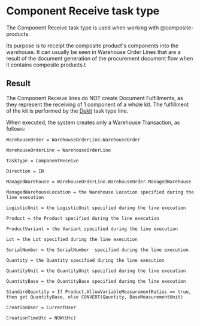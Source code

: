 # Component Receive task type
The Component Receive task type is used when working with @composite-products. 

Its purpose is to receipt the composite product's components into the warehouse. 
It can usually be seen in Warehouse Order Lines that are a result of the document generation of the procurement document flow when it contains composite products.t

## Result
The Component Receive lines do NOT create Document Fulfillments, as they represent the receiving of 1 component of a whole kit. The fulfillment of the kit is performed by the [Dekit](dekit.md) task type line.

When executed, the system creates only a Warehouse Transaction, as follows:

`````````
WarehouseOrder = WarehouseOrderLine.WarehouseOrder
 
WarehouseOrderLine = WarehouseOrderLine

TaskType = ComponentReceive

Direction = IN
 
ManagedWarehouse = WarehouseOrderLine.WarehouseOrder.ManagedWarehouse
 
ManagedWarehouseLocation = the Warehouse Location specified during the line execution
 
LogisticUnit = the LogisticUnit specified during the line execution 
 
Product = the Product specified during the line execution 
 
ProductVariant = the Variant specified during the line execution 
 
Lot = the Lot specified during the line execution 
 
SerialNumber = the SerialNumber  specified during the line execution 
 
Quantity = the Quantity specified during the line execution
 
QuantityUnit = the QuantityUnit specified during the line execution 

QuantityBase = the QuantityBase specified during the line execution 

StandardQuantity = If Product.AllowVariableMeasurementRatios == true, then get QuantityBase, else CONVERT(Qauntity, BaseMeasurementUnit)
 
CreationUser = CurrentUser
 
CreationTimeUtc = NOW(Utc)
`````````
